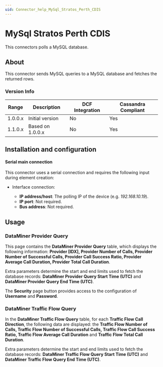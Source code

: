 ```yaml
---
uid: Connector_help_MySql_Stratos_Perth_CDIS
---
```


# MySql Stratos Perth CDIS

This connectors polls a MySQL database.

## About

This connector sends MySQL queries to a MySQL database and fetches the returned rows.

### Version Info

| Range     | Description      | DCF Integration     | Cassandra Compliant     |
|------------------|------------------|---------------------|-------------------------|
| 1.0.0.x          | Initial version  | No                  | Yes                     |
| 1.1.0.x          | Based on 1.0.0.x | No                  | Yes                     |

## Installation and configuration

#### Serial main connection

This connector uses a serial connection and requires the following input during element creation:

- Interface connection:

  - **IP address/host**: The polling IP of the device (e.g. *192.168.10.19*).
  - **IP port**: Not required.
  - **Bus address**: Not required.

## Usage

### DataMiner Provider Query

This page contains the **DataMiner Provider Query** table, which displays the following information: **Provider \[IDX\], Provider Number of Calls, Provider Number of Successful Calls, Provider Call Success Ratio, Provider Average Call Duration, Provider Total Call Duration**.

Extra parameters determine the start and end limits used to fetch the database records: **DataMiner Provider Query Start Time (UTC)** and **DataMiner Provider Query End Time (UTC)**.

The **Security** page button provides access to the configuration of **Username** and **Password**.

### DataMiner Traffic Flow Query

In the **DataMiner Traffic Flow Query** table, for each **Traffic Flow Call Direction**, the following data are displayed: the **Traffic Flow Number of Calls, Traffic Flow Number of Successful Calls, Traffic Flow Call Success Ratio, Traffic Flow Average Call Duration** and **Traffic Flow Total Call Duration**.

Extra parameters determine the start and end limits used to fetch the database records: **DataMiner Traffic Flow Query Start Time (UTC)** and **DataMiner Traffic Flow Query End Time (UTC)**.
